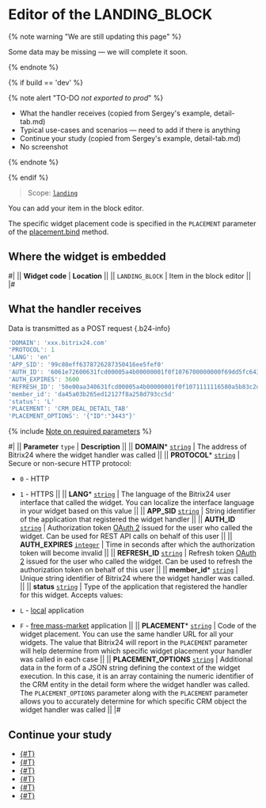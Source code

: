 # Editor of the LANDING_BLOCK

{% note warning "We are still updating this page" %}

Some data may be missing — we will complete it soon.

{% endnote %}

{% if build == 'dev' %}

{% note alert "TO-DO _not exported to prod_" %}

- What the handler receives (copied from Sergey's example, detail-tab.md)
- Typical use-cases and scenarios — need to add if there is anything
- Continue your study (copied from Sergey's example, detail-tab.md)
- No screenshot

{% endnote %}

{% endif %}

> Scope: [`landing`](../../scopes/permissions.md)

You can add your item in the block editor.

The specific widget placement code is specified in the `PLACEMENT` parameter of the [placement.bind](../placement-bind.md) method.

## Where the widget is embedded

#| 
|| **Widget code** | **Location** ||
|| `LANDING_BLOCK` | Item in the block editor ||
|#

## What the handler receives

Data is transmitted as a POST request {.b24-info}

```js
'DOMAIN': 'xxx.bitrix24.com'
'PROTOCOL': 1
'LANG': 'en'
'APP_SID': '99c80eff6378726287350416ee5fef0'
'AUTH_ID': '6061e72600631fcd00005a4b00000001f0f1076700000000f69dd5fc643d9ce2fdbc1'
'AUTH_EXPIRES': 3600
'REFRESH_ID': '50e00aa340631fcd00005a4b00000001f0f1071111116580a5b83c2de639ef28c12'
'member_id': 'da45a03b265ed12127f8a258d793cc5d'
'status': 'L'
'PLACEMENT': 'CRM_DEAL_DETAIL_TAB'
'PLACEMENT_OPTIONS': '{"ID":"3443"}'
```

{% include [Note on required parameters](../../../_includes/required.md) %}

#| 
|| **Parameter**
`type` | **Description** ||
|| **DOMAIN*** 
[`string`](../../data-types.md) | The address of Bitrix24 where the widget handler was called ||
|| **PROTOCOL*** 
[`string`](../../data-types.md) | Secure or non-secure HTTP protocol:

- `0` - HTTP
- `1` - HTTPS
 ||
|| **LANG*** 
[`string`](../../data-types.md) | The language of the Bitrix24 user interface that called the widget. You can localize the interface language in your widget based on this value ||
|| **APP_SID** 
[`string`](../../data-types.md) | String identifier of the application that registered the widget handler ||
|| **AUTH_ID** 
[`string`](../../data-types.md) | Authorization token [OAuth 2](../../../settings/oauth/simple-way.md) issued for the user who called the widget. Can be used for REST API calls on behalf of this user ||
|| **AUTH_EXPIRES** 
[`integer`](../../data-types.md) | Time in seconds after which the authorization token will become invalid ||
|| **REFRESH_ID** 
[`string`](../../data-types.md) | Refresh token [OAuth 2](../../../settings/oauth/simple-way.md) issued for the user who called the widget. Can be used to refresh the authorization token on behalf of this user ||
|| **member_id*** 
[`string`](../../data-types.md) | Unique string identifier of Bitrix24 where the widget handler was called. ||
|| **status** 
[`string`](../../data-types.md) | Type of the application that registered the handler for this widget. Accepts values:

- `L` - [local](../../../local-integrations/local-apps.md) application
- `F` - [free mass-market](../../../market/index.md) application
||
|| **PLACEMENT*** 
[`string`](../../data-types.md) | Code of the widget placement. You can use the same handler URL for all your widgets. The value that Bitrix24 will report in the `PLACEMENT` parameter will help determine from which specific widget placement your handler was called in each case ||
|| **PLACEMENT_OPTIONS** 
[`string`](../../data-types.md) | Additional data in the form of a JSON string defining the context of the widget execution. In this case, it is an array containing the numeric identifier of the CRM entity in the detail form where the widget handler was called. The `PLACEMENT_OPTIONS` parameter along with the `PLACEMENT` parameter allows you to accurately determine for which specific CRM object the widget handler was called ||
|#

## Continue your study

- [{#T}](../placement-bind.md)
- [{#T}](../ui-interaction/index.md)
- [{#T}](../ui-interaction/crm-card.md)
- [{#T}](../../../settings/interactivity/index.md)
- [{#T}](../open-application.md)
- [{#T}](../open-path.md)